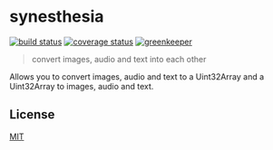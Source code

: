 # synesthesia

[![build status][build-badge]][build-url]
[![coverage status][coverage-badge]][coverage-url]
[![greenkeeper][greenkeeper-badge]][greenkeeper-url]

> convert images, audio and text into each other

Allows you to convert images, audio and text to a Uint32Array and a Uint32Array to images, audio and text.

## License

[MIT](http://ismay.mit-license.org/)

[build-badge]: https://travis-ci.org/ismay/synesthesia.svg?branch=master
[build-url]: https://travis-ci.org/ismay/synesthesia
[greenkeeper-badge]: https://badges.greenkeeper.io/ismay/synesthesia.svg
[greenkeeper-url]: https://greenkeeper.io/
[coverage-badge]: https://coveralls.io/repos/github/ismay/synesthesia/badge.svg?branch=master
[coverage-url]: https://coveralls.io/github/ismay/synesthesia?branch=master
